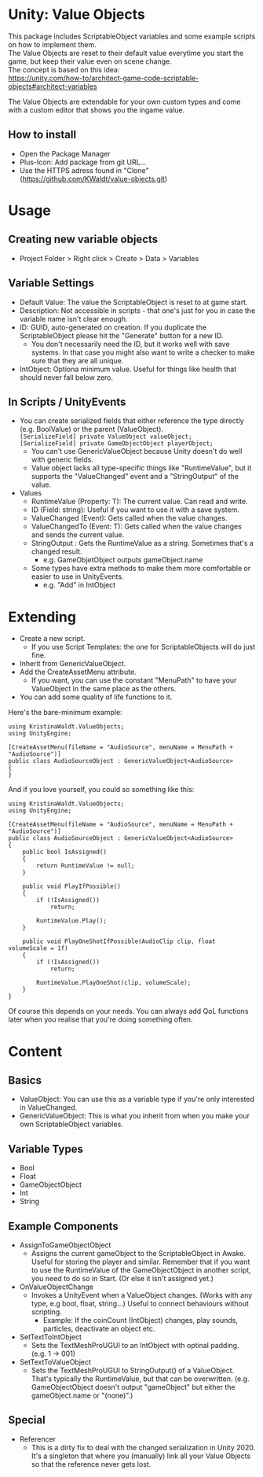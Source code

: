 # Unity: Value Objects
This package includes ScriptableObject variables and some example scripts on how to implement them.  
The Value Objects are reset to their default value everytime you start the game, but keep their value even on scene change.  
The concept is based on this idea:  
https://unity.com/how-to/architect-game-code-scriptable-objects#architect-variables

The Value Objects are extendable for your own custom types and come with a custom editor that shows you the ingame value.

## How to install
* Open the Package Manager
* Plus-Icon: Add package from git URL...
* Use the HTTPS adress found in "Clone" (https://github.com/KWaldt/value-objects.git)

# Usage

## Creating new variable objects
* Project Folder > Right click > Create > Data > Variables

## Variable Settings
* Default Value: The value the ScriptableObject is reset to at game start.
* Description: Not accessible in scripts - that one's just for you in case the variable name isn't clear enough.
* ID: GUID, auto-generated on creation. If you duplicate the ScriptableObject please hit the "Generate" button for a new ID.
  * You don't necessarily need the ID, but it works well with save systems. In that case you might also want to write a checker to make sure that they are all unique.
* IntObject: Optiona minimum value. Useful for things like health that should never fall below zero.

## In Scripts / UnityEvents
* You can create serialized fields that either reference the type directly (e.g. BoolValue) or the parent (ValueObject).  
  ```[SerializeField] private ValueObject valueObject;```  
  ```[SerializeField] private GameObjectObject playerObject;```
  * You can't use GenericValueObject because Unity doesn't do well with generic fields.
  * Value object lacks all type-specific things like "RuntimeValue", but it supports the "ValueChanged" event and a "StringOutput" of the value.  
* Values
  * RuntimeValue (Property: T): The current value. Can read and write.
  * ID (Field: string): Useful if you want to use it with a save system.
  * ValueChanged (Event): Gets called when the value changes.
  * ValueChangedTo (Event: T): Gets called when the value changes and sends the current value.
  * StringOutput : Gets the RuntimeValue as a string. Sometimes that's a changed result.
    * e.g. GameObjetObject outputs gameObject.name
  * Some types have extra methods to make them more comfortable or easier to use in UnityEvents. 
    * e.g. "Add" in IntObject
    
# Extending
* Create a new script.
  * If you use Script Templates: the one for ScriptableObjects will do just fine.
* Inherit from GenericValueObject<YOURTYPE>.
* Add the CreateAssetMenu attribute.
  * If you want, you can use the constant "MenuPath" to have your ValueObject in the same place as the others.
* You can add some quality of life functions to it. 

Here's the bare-minimum example:
```
using KristinaWaldt.ValueObjects;
using UnityEngine;

[CreateAssetMenu(fileName = "AudioSource", menuName = MenuPath + "AudioSource")]
public class AudioSourceObject : GenericValueObject<AudioSource>
{
}
```

And if you love yourself, you could so something like this:
```
using KristinaWaldt.ValueObjects;
using UnityEngine;

[CreateAssetMenu(fileName = "AudioSource", menuName = MenuPath + "AudioSource")]
public class AudioSourceObject : GenericValueObject<AudioSource>
{
    public bool IsAssigned()
    {
        return RuntimeValue != null;
    }

    public void PlayIfPossible()
    {
        if (!IsAssigned())
            return;

        RuntimeValue.Play();
    }

    public void PlayOneShotIfPossible(AudioClip clip, float volumeScale = 1f)
    {
        if (!IsAssigned())
            return;

        RuntimeValue.PlayOneShot(clip, volumeScale);
    }
}
```
Of course this depends on your needs. You can always add QoL functions later when you realise that you're doing something often.

# Content
## Basics
* ValueObject: You can use this as a variable type if you're only interested in ValueChanged.
* GenericValueObject: This is what you inherit from when you make your own ScriptableObject variables.

## Variable Types
* Bool
* Float
* GameObjectObject
* Int
* String

## Example Components
* AssignToGameObjectObject
  * Assigns the current gameObject to the ScriptableObject in Awake. Useful for storing the player and similar. Remember that if you want to use the RuntimeValue of the GameObjectObject in another script, you need to do so in Start. (Or else it isn't assigned yet.)
* OnValueObjectChange
  * Invokes a UnityEvent when a ValueObject changes. (Works with any type, e.g bool, float, string...) Useful to connect behaviours without scripting.
    * Example: If the coinCount (IntObject) changes, play sounds, particles, deactivate an object etc.
* SetTextToIntObject
  * Sets the TextMeshProUGUI to an IntObject with optinal padding. (e.g. 1 → 001)
* SetTextToValueObject
  * Sets the TextMeshProUGUI to StringOutput() of a ValueObject. That's typically the RuntimeValue, but that can be overwritten. (e.g. GameObjectObject doesn't output "gameObject" but either the gameObject.name or "(none)".)
 
## Special
* Referencer
  * This is a dirty fix to deal with the changed serialization in Unity 2020. It's a singleton that where you (manually) link all your Value Objects so that the reference never gets lost.
